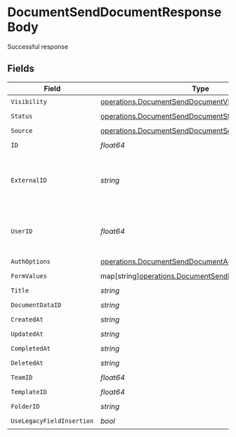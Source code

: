 # DocumentSendDocumentResponseBody

Successful response


## Fields

| Field                                                                                                             | Type                                                                                                              | Required                                                                                                          | Description                                                                                                       |
| ----------------------------------------------------------------------------------------------------------------- | ----------------------------------------------------------------------------------------------------------------- | ----------------------------------------------------------------------------------------------------------------- | ----------------------------------------------------------------------------------------------------------------- |
| `Visibility`                                                                                                      | [operations.DocumentSendDocumentVisibility](../../models/operations/documentsenddocumentvisibility.md)            | :heavy_check_mark:                                                                                                | N/A                                                                                                               |
| `Status`                                                                                                          | [operations.DocumentSendDocumentStatus](../../models/operations/documentsenddocumentstatus.md)                    | :heavy_check_mark:                                                                                                | N/A                                                                                                               |
| `Source`                                                                                                          | [operations.DocumentSendDocumentSource](../../models/operations/documentsenddocumentsource.md)                    | :heavy_check_mark:                                                                                                | N/A                                                                                                               |
| `ID`                                                                                                              | *float64*                                                                                                         | :heavy_check_mark:                                                                                                | N/A                                                                                                               |
| `ExternalID`                                                                                                      | *string*                                                                                                          | :heavy_check_mark:                                                                                                | A custom external ID you can use to identify the document.                                                        |
| `UserID`                                                                                                          | *float64*                                                                                                         | :heavy_check_mark:                                                                                                | The ID of the user that created this document.                                                                    |
| `AuthOptions`                                                                                                     | [operations.DocumentSendDocumentAuthOptions](../../models/operations/documentsenddocumentauthoptions.md)          | :heavy_check_mark:                                                                                                | N/A                                                                                                               |
| `FormValues`                                                                                                      | map[string][operations.DocumentSendDocumentFormValues](../../models/operations/documentsenddocumentformvalues.md) | :heavy_check_mark:                                                                                                | N/A                                                                                                               |
| `Title`                                                                                                           | *string*                                                                                                          | :heavy_check_mark:                                                                                                | N/A                                                                                                               |
| `DocumentDataID`                                                                                                  | *string*                                                                                                          | :heavy_check_mark:                                                                                                | N/A                                                                                                               |
| `CreatedAt`                                                                                                       | *string*                                                                                                          | :heavy_check_mark:                                                                                                | N/A                                                                                                               |
| `UpdatedAt`                                                                                                       | *string*                                                                                                          | :heavy_check_mark:                                                                                                | N/A                                                                                                               |
| `CompletedAt`                                                                                                     | *string*                                                                                                          | :heavy_check_mark:                                                                                                | N/A                                                                                                               |
| `DeletedAt`                                                                                                       | *string*                                                                                                          | :heavy_check_mark:                                                                                                | N/A                                                                                                               |
| `TeamID`                                                                                                          | *float64*                                                                                                         | :heavy_check_mark:                                                                                                | N/A                                                                                                               |
| `TemplateID`                                                                                                      | *float64*                                                                                                         | :heavy_check_mark:                                                                                                | N/A                                                                                                               |
| `FolderID`                                                                                                        | *string*                                                                                                          | :heavy_check_mark:                                                                                                | N/A                                                                                                               |
| `UseLegacyFieldInsertion`                                                                                         | *bool*                                                                                                            | :heavy_check_mark:                                                                                                | N/A                                                                                                               |